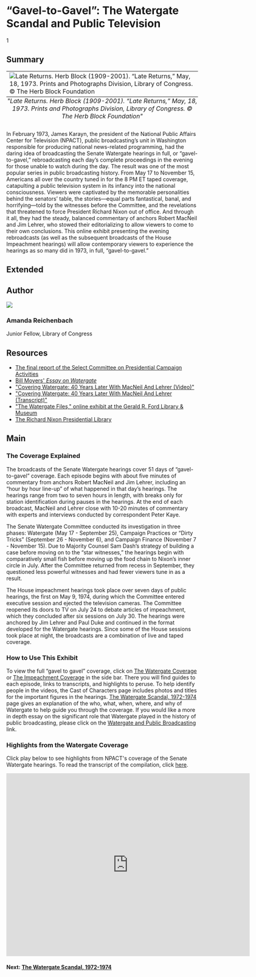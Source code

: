 # “Gavel-to-Gavel”: The Watergate Scandal and Public Television

1

## Summary

<table class="exhibit-image">
<caption align="bottom" class="exhibit-caption"><em>"Late Returns. Herb Block (1909-2001). “Late Returns,” May, 18, 1973. Prints and Photographs Division, Library of Congress. © The Herb Block Foundation"</em></caption>
<tr><td><img src="https://s3.amazonaws.com/americanarchive.org/exhibits/latereturns.jpg" alt="Late Returns. Herb Block (1909-2001). “Late Returns,” May, 18, 1973. Prints and Photographs Division, Library of Congress. © The Herb Block Foundation"/></td></tr>
</table>

In February 1973, James Karayn, the president of the National Public Affairs Center for Television (NPACT), public broadcasting’s unit in Washington responsible for producing national news-related programming, had the daring idea of broadcasting the Senate Watergate hearings in full, or “gavel-to-gavel,” rebroadcasting each day’s complete proceedings in the evening for those unable to watch during the day. The result was one of the most popular series in public broadcasting history. From May 17 to November 15, Americans all over the country tuned in for the 8 PM ET taped coverage, catapulting a public television system in its infancy into the national consciousness. Viewers were captivated by the memorable personalities behind the senators’ table, the stories—equal parts fantastical, banal, and horrifying—told by the witnesses before the Committee, and the revelations that threatened to force President Richard Nixon out of office. And through it all, they had the steady, balanced commentary of anchors Robert MacNeil and Jim Lehrer, who stowed their editorializing to allow viewers to come to their own conclusions. This online exhibit presenting the evening rebroadcasts (as well as the subsequent broadcasts of the House Impeachment hearings) will allow contemporary viewers to experience the hearings as so many did in 1973, in full, “gavel-to-gavel.”

## Extended

## Author

<img class="img-circle pull-left" src="https://s3.amazonaws.com/americanarchive.org/staff/Reichenbach.jpg"/>

### Amanda Reichenbach
Junior Fellow, Library of Congress


## Resources

- [The final report of the Select Committee on Presidential Campaign Activities](http://babel.hathitrust.org/cgi/pt?id=mdp.39015011697870;view=1up;seq=15)
- [Bill Moyers' *Essay on Watergate*](https://vimeo.com/44242486)
- ["Covering Watergate: 40 Years Later With MacNeil And Lehrer (Video)"](https://www.youtube.com/watch?v=YxCASPRMZb8)
- ["Covering Watergate: 40 Years Later With MacNeil And Lehrer (Transcript)"](https://www.pbs.org/newshour/show/covering-watergate-40-years-later-with-macneil-and-lehrer)
- ["The Watergate Files," online exhibit at the Gerald R. Ford Library & Museum](https://www.fordlibrarymuseum.gov/museum/exhibits/Watergate_files/index.html)
- [The Richard Nixon Presidential Library](https://www.nixonlibrary.gov/index.php)

## Main

### The Coverage Explained

The broadcasts of the Senate Watergate hearings cover 51 days of “gavel-to-gavel” coverage. Each episode begins with about five minutes of commentary from anchors Robert MacNeil and Jim Lehrer, including an “hour by hour line-up” of what happened in that day’s hearings. The hearings range from two to seven hours in length, with breaks only for station identification during pauses in the hearings. At the end of each broadcast, MacNeil and Lehrer close with 10-20 minutes of commentary with experts and interviews conducted by correspondent Peter Kaye.

The Senate Watergate Committee conducted its investigation in three phases: Watergate (May 17 - September 25), Campaign Practices or “Dirty Tricks” (September 26 - November 6), and Campaign Finance (November 7 - November 15). Due to Majority Counsel Sam Dash’s strategy of building a case before moving on to the “star witnesses,” the hearings begin with comparatively small fish before moving up the food chain to Nixon’s inner circle in July. After the Committee returned from recess in September, they questioned less powerful witnesses and had fewer viewers tune in as a result.

The House impeachment hearings took place over seven days of public hearings, the first on May 9, 1974, during which the Committee entered executive session and ejected the television cameras. The Committee reopened its doors to TV on July 24 to debate articles of impeachment, which they concluded after six sessions on July 30. The hearings were anchored by Jim Lehrer and Paul Duke and continued in the format developed for the Watergate hearings. Since some of the House sessions took place at night, the broadcasts are a combination of live and taped coverage.

### How to Use This Exhibit

To view the full “gavel to gavel” coverage, click on [The Watergate Coverage](/exhibits/watergate/the-watergate-coverage) or [The Impeachment Coverage](/exhibits/watergate/the-impeachment-coverage) in the side bar. There you will find guides to each episode, links to transcripts, and highlights to peruse. To help identify people in the videos, the Cast of Characters page includes photos and titles for the important figures in the hearings. [The Watergate Scandal, 1972-1974](/exhibits/watergate/the-watergate-scandal-1972-1974) page gives an explanation of the who, what, when, where, and why of Watergate to help guide you through the coverage. If you would like a more in depth essay on the significant role that Watergate played in the history of public broadcasting, please click on the [Watergate and Public Broadcasting](/exhibits/watergate/watergate-and-public-broadcasting) link.


### Highlights from the Watergate Coverage
Click play below to see highlights from NPACT's coverage of the Senate Watergate hearings. To read the transcript of the compilation, click [here](https://s3.amazonaws.com/americanarchive.org/exhibits/Highlights_Reel_Transcript.pdf).

<iframe src="https://player.vimeo.com/video/226909199" width="640" height="480" frameborder="0" webkitallowfullscreen mozallowfullscreen allowfullscreen></iframe>


#### Next: [The Watergate Scandal, 1972-1974](/exhibits/watergate/the-watergate-scandal-1972-1974)
